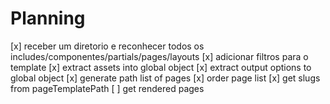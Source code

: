 # Planning

[x] receber um diretorio e reconhecer todos os includes/componentes/partials/pages/layouts
[x] adicionar filtros para o template
[x] extract assets into global object
[x] extract output options to global object
[x] generate path list of pages
[x] order page list
[x] get slugs from pageTemplatePath
[ ] get rendered pages
